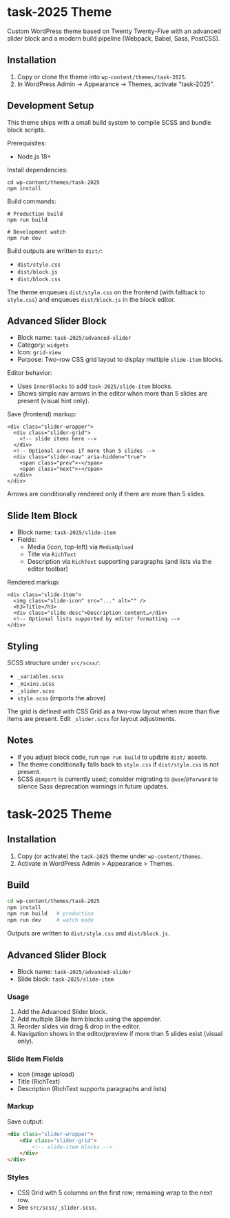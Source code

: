 # task-2025 Theme

Custom WordPress theme based on Twenty Twenty-Five with an advanced slider block and a modern build pipeline (Webpack, Babel, Sass, PostCSS).

## Installation

1. Copy or clone the theme into `wp-content/themes/task-2025`.
2. In WordPress Admin → Appearance → Themes, activate "task-2025".

## Development Setup

This theme ships with a small build system to compile SCSS and bundle block scripts.

Prerequisites:
- Node.js 18+

Install dependencies:
```
cd wp-content/themes/task-2025
npm install
```

Build commands:
```
# Production build
npm run build

# Development watch
npm run dev
```

Build outputs are written to `dist/`:
- `dist/style.css`
- `dist/block.js`
- `dist/block.css`

The theme enqueues `dist/style.css` on the frontend (with fallback to `style.css`) and enqueues `dist/block.js` in the block editor.

## Advanced Slider Block

- Block name: `task-2025/advanced-slider`
- Category: `widgets`
- Icon: `grid-view`
- Purpose: Two-row CSS grid layout to display multiple `slide-item` blocks.

Editor behavior:
- Uses `InnerBlocks` to add `task-2025/slide-item` blocks.
- Shows simple nav arrows in the editor when more than 5 slides are present (visual hint only).

Save (frontend) markup:
```
<div class="slider-wrapper">
  <div class="slider-grid">
    <!-- slide items here -->
  </div>
  <!-- Optional arrows if more than 5 slides -->
  <div class="slider-nav" aria-hidden="true">
    <span class="prev">‹</span>
    <span class="next">›</span>
  </div>
</div>
```

Arrows are conditionally rendered only if there are more than 5 slides.

## Slide Item Block

- Block name: `task-2025/slide-item`
- Fields:
  - Media (icon, top-left) via `MediaUpload`
  - Title via `RichText`
  - Description via `RichText` supporting paragraphs (and lists via the editor toolbar)

Rendered markup:
```
<div class="slide-item">
  <img class="slide-icon" src="..." alt="" />
  <h3>Title</h3>
  <div class="slide-desc">Description content…</div>
  <!-- Optional lists supported by editor formatting -->
</div>
```

## Styling

SCSS structure under `src/scss/`:
- `_variables.scss`
- `_mixins.scss`
- `_slider.scss`
- `style.scss` (imports the above)

The grid is defined with CSS Grid as a two-row layout when more than five items are present. Edit `_slider.scss` for layout adjustments.

## Notes

- If you adjust block code, run `npm run build` to update `dist/` assets.
- The theme conditionally falls back to `style.css` if `dist/style.css` is not present.
- SCSS `@import` is currently used; consider migrating to `@use`/`@forward` to silence Sass deprecation warnings in future updates.

# task-2025 Theme

## Installation

1. Copy (or activate) the `task-2025` theme under `wp-content/themes`.
2. Activate in WordPress Admin > Appearance > Themes.

## Build

```bash
cd wp-content/themes/task-2025
npm install
npm run build   # production
npm run dev     # watch mode
```

Outputs are written to `dist/style.css` and `dist/block.js`.

## Advanced Slider Block

- Block name: `task-2025/advanced-slider`
- Slide block: `task-2025/slide-item`

### Usage

1. Add the Advanced Slider block.
2. Add multiple Slide Item blocks using the appender.
3. Reorder slides via drag & drop in the editor.
4. Navigation shows in the editor/preview if more than 5 slides exist (visual only).

### Slide Item Fields

- Icon (image upload)
- Title (RichText)
- Description (RichText supports paragraphs and lists)

### Markup

Save output:

```html
<div class="slider-wrapper">
	<div class="slider-grid">
		<!-- slide-item blocks -->
	</div>
</div>
```

### Styles

- CSS Grid with 5 columns on the first row; remaining wrap to the next row.
- See `src/scss/_slider.scss`.
